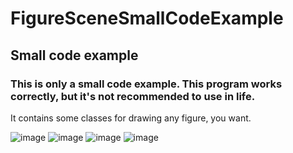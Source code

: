 # FigureSceneSmallCodeExample
## Small code example

### This is only a small code example. This program works correctly, but it's not recommended to use in life.

It contains some classes for drawing any figure, you want.

![image](https://github.com/ariolwork/FigureSceneSmallCodePreview/blob/main/images/1.png)
![image](https://github.com/ariolwork/FigureSceneSmallCodePreview/blob/main/images/2.png)
![image](https://github.com/ariolwork/FigureSceneSmallCodePreview/blob/main/images/3.png)
![image](https://github.com/ariolwork/FigureSceneSmallCodePreview/blob/main/images/4.png)
